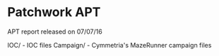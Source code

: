 # Patchwork APT

APT report released on 07/07/16

IOC/ - IOC files
Campaign/ - Cymmetria's MazeRunner campaign files
